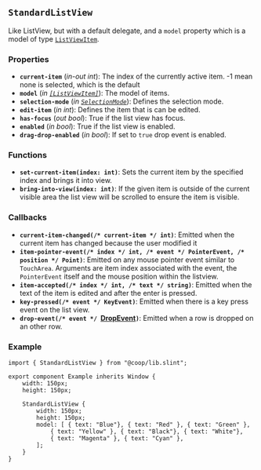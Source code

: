 <!--
SPDX-FileCopyrightText: 2023 Florian Blasius <co_sl@tutanota.com>
SPDX-License-Identifier: MIT
-->

## `StandardListView`

Like ListView, but with a default delegate, and a `model` property which is a model of type
[`ListViewItem`](../structs/list-view-item.md).

### Properties

-   **`current-item`** (_in-out_ _int_): The index of the currently active item. -1 mean none is selected, which is the default
-   **`model`** (_in_ _[`[ListViewItem]`](../structs/list-view-item.md)_): The model of items.
-   **`selection-mode`** (_in_ _[`SelectionMode`](../enums/selection-mode.md)_): Defines the selection mode.
-   **`edit-item`** (_in_ _int_): Defines the item that is can be edited.
-   **`has-focus`** (_out_ _bool_): True if the list view has focus.
-   **`enabled`** (_in_ _bool_): True if the list view is enabled.
-   **`drag-drop-enabled`** (_in_ _bool_): If set to `true` drop event is enabled.

### Functions

-   **`set-current-item(index: int)`**: Sets the current item by the specified index and brings it into view.
-   **`bring-into-view(index: int)`**: If the given item is outside of the current visible area the list view will be scrolled to ensure the item is visible.

### Callbacks

-   **`current-item-changed(/* current-item */ int)`**: Emitted when the current item has changed because the user modified it
-   **`item-pointer-event(/* index */ int, /* event */ PointerEvent, /* position */ Point)`**: Emitted on any mouse pointer event similar to `TouchArea`. Arguments are item index associated with the event, the `PointerEvent` itself and the mouse position within the listview.
-   **`item-accepted(/* index */ int, /* text */ string)`**: Emitted when the text of the item is edited and after the enter is pressed.
-   **`key-pressed(/* event */ KeyEvent)`**: Emitted when there is a key press event on the list view.
-   **`drop-event(/* event */ `[DropEvent](../structs/drop-event.md)`)`**: Emitted when a row is dropped on an other row.

### Example

```slint
import { StandardListView } from "@coop/lib.slint";

export component Example inherits Window {
    width: 150px;
    height: 150px;

    StandardListView {
        width: 150px;
        height: 150px;
        model: [ { text: "Blue"}, { text: "Red" }, { text: "Green" },
            { text: "Yellow" }, { text: "Black"}, { text: "White"},
            { text: "Magenta" }, { text: "Cyan" },
        ];
    }
}
```
